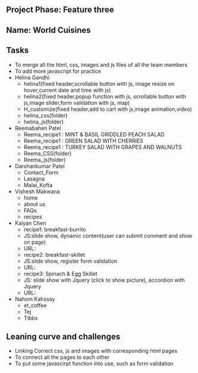 ## Project Phase: Feature three

## Name: World Cuisines

## Tasks

- To merge all the html, css, images and js files of all the team members
- To add more javascript for practice
- Helina Gandhi
    - helina1(fixed header,scrollable button with js, image resize on hover,current date and time with js)
    - helina2(fixed header,popup function with js, scrollable button with js,image slider,form validation with js, map)
    - H_customize(fixed header,add to cart with js,image animation,video)
    - helina_css(folder)
    - helina_js(folder)
- Reemabahen Patel
    - Reema_recipe1 : MINT & BASIL GRIDDLED PEACH SALAD
    - Reema_recipe1 : GREEN SALAD WITH CHERRIES
    - Reema_recipe1 : TURKEY SALAD WITH GRAPES AND WALNUTS
    - Reema_CSS(folder)
    - Reema_js(folder)
- Darshankumar Patel
    - Contact_Form
    - Lasagna
    - Malai_Kofta
- Vishesh Makwana
    - home
    - about us
    - FAQs
    - recipes
- Kaiyan Chen 
    - recipe1: breakfast-burrito 
    - JS:slide show, dynamic content(user can submit comment and show on page)
    - URL:
    - recipe2: breakfast-skillet
    - JS:slide show, register form validation
    - URL: 
    - recipe3: Spinach & Egg Skillet
    - JS: slide show with Jquery (click to show picture), accordion with Jquery
    - URL: 
- Nahom Kahssay
    - et_coffee
    - Tej
    - Tibbs

## Leaning curve and challenges

- Linking Correct css, js and images with corresponding html pages
- To connect all the pages to each other
- To put some javascirpt function into use, such as form validation



